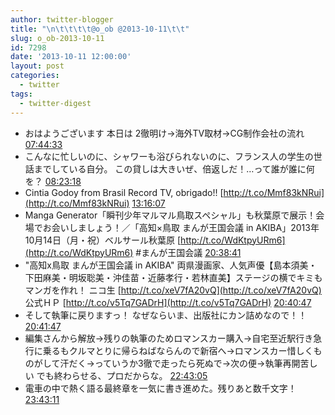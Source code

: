```yaml
---
author: twitter-blogger
title: "\n\t\t\t\t@o_ob @2013-10-11\t\t"
slug: o_ob-2013-10-11
id: 7298
date: '2013-10-11 12:00:00'
layout: post
categories:
  - twitter
tags:
  - twitter-digest
---
```


*   おはようございます 本日は 2徹明け→海外TV取材→CG制作会社の流れ [07:44:33](http://twitter.com/o_ob/statuses/388434909485752322)
*   こんなに忙しいのに、シャワーも浴びられないのに、フランス人の学生の世話までしている自分。 この貸しは大きいぜ、倍返しだ！…って誰が誰に何を？ [08:23:18](http://twitter.com/o_ob/statuses/388444659275407360)
*   Cintia Godoy from Brasil Record TV, obrigado!! [http://t.co/Mmf83kNRui](http://t.co/Mmf83kNRui) [13:16:07](http://twitter.com/o_ob/statuses/388518349757358080)
*   Manga Generator「瞬刊少年マルマル鳥取スペシャル」も秋葉原で展示！会場でお会いしましょう！／「高知×鳥取 まんが王国会議 in AKIBA」2013年10月14日（月・祝）ベルサール秋葉原 [http://t.co/WdKtpyURm6](http://t.co/WdKtpyURm6) #まんが王国会議 [20:38:41](http://twitter.com/o_ob/statuses/388629726484365312)
*   "高知x鳥取 まんが王国会議 in AKIBA" 両県漫画家、人気声優【島本須美・下田麻美・明坂聡美・沖佳苗・近藤孝行・若林直美】ステージの横でキミもマンガを作れ！ ニコ生 [http://t.co/xeV7fA20vQ](http://t.co/xeV7fA20vQ) 公式ＨＰ [http://t.co/v5Tq7GADrH](http://t.co/v5Tq7GADrH) [20:40:47](http://twitter.com/o_ob/statuses/388630252613668864)
*   そして執筆に戻りますっ！ なぜならいま、出版社にカン詰めなので！！ [20:41:47](http://twitter.com/o_ob/statuses/388630504842330112)
*   編集さんから解放→残りの執筆のためロマンスカー購入→自宅至近駅行き急行に乗るもクルマとりに帰らねばならんので新宿へ→ロマンスカー惜しくものがして汗だく→っていうか3徹で走ったら死ぬで→次の便→執筆再開苦しい でも終わらせる、プロだからな。 [22:43:05](http://twitter.com/o_ob/statuses/388661032802988032)
*   電車の中で熱く語る最終章を一気に書き進めた。残りあと数千文字！ [23:43:11](http://twitter.com/o_ob/statuses/388676154283933697)